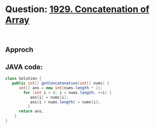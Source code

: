 # Question: [1929. Concatenation of Array](https://leetcode.com/problems/concatenation-of-array/)
<br>

## Approch

## JAVA code:
```JAVA
class Solution {
   public int[] getConcatenation(int[] nums) {
      int[] ans = new int[nums.length * 2];
        for (int i = 0; i < nums.length; ++i) {
           ans[i] = nums[i];
           ans[i + nums.length] = nums[i];
          }
      return ans;
    }
}
```
